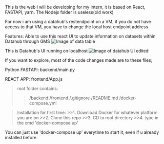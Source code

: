 This is the web i will be developing for my intern, it is based on React, FASTAPI, yarn. The Nodejs folder is useless(old work)

For now i am using a datahub's restendpoint on a VM, if you do not have access to that VM, you have to change the local host endpoint address

Features:
Able to use this react UI to update information on datasets within Datahub through GMS
![Image of data table](https://user-images.githubusercontent.com/60865228/133769051-49a21991-77ed-4d6e-a2c8-81b44fc7c775.gif)

This is Datahub's UI running on localhost
![Image of datahub UI edited](https://user-images.githubusercontent.com/60865228/131979923-ebe9efec-f11d-4da3-870b-c9a6294de6a0.png)


If you want to explore, most of the code changes made are to these files;


Python FASTAPI:
backend/main.py


REACT APP:
frontend/App.js


>root folder contains:
>>/backend
>>/frontend
>>/.gitignore
>>/README.md
>>/docker-compose.yml

    
>Installation for first time:
    >>1. Download Docker for whatever platform you are on
    >>2. Clone this repo
    >>3. CD to root directory
    >>4. type in the cmd 'docker-compose up'

You can just use 'docker-compose up' everytime to start it, even if u already installed before.

